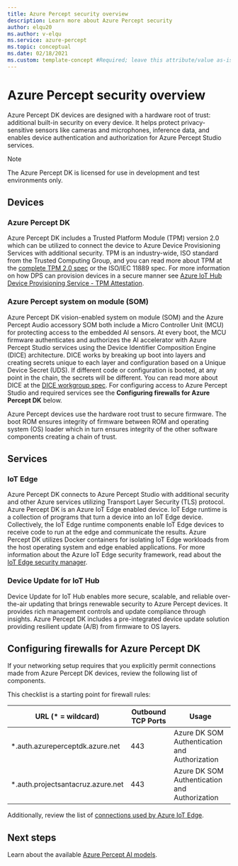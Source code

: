 ```yaml
---
title: Azure Percept security overview
description: Learn more about Azure Percept security
author: elqu20
ms.author: v-elqu
ms.service: azure-percept
ms.topic: conceptual
ms.date: 02/18/2021
ms.custom: template-concept #Required; leave this attribute/value as-is.
---
```


# Azure Percept security overview

Azure Percept DK devices are designed with a hardware root of trust: additional built-in security on every device. It helps protect privacy-sensitive sensors like cameras and microphones, inference data, and enables device authentication and authorization for Azure Percept Studio services.

> [!NOTE]
> The Azure Percept DK is licensed for use in development and test environments only.

## Devices

### Azure Percept DK

Azure Percept DK includes a Trusted Platform Module (TPM) version 2.0 which can be utilized to connect the device to Azure Device Provisioning Services with additional security. TPM is an industry-wide, ISO standard from the Trusted Computing Group, and you can read more about TPM at the [complete TPM 2.0 spec](https://trustedcomputinggroup.org/resource/tpm-library-specification/) or the ISO/IEC 11889 spec. For more information on how DPS can provision devices in a secure manner see [Azure IoT Hub Device Provisioning Service - TPM Attestation](../iot-dps/concepts-tpm-attestation.md).

### Azure Percept system on module (SOM)

Azure Percept DK vision-enabled system on module (SOM) and the Azure Percept Audio accessory SOM both include a Micro Controller Unit (MCU) for protecting access to the embedded AI sensors. At every boot, the MCU firmware authenticates and authorizes the AI accelerator with Azure Percept Studio services using the Device Identifier Composition Engine (DICE) architecture. DICE works by breaking up boot into layers and creating secrets unique to each layer and configuration based on a Unique Device Secret (UDS). If different code or configuration is booted, at any point in the chain, the secrets will be different. You can read more about DICE at the [DICE workgroup spec](https://trustedcomputinggroup.org/work-groups/dice-architectures/). For configuring access to Azure Percept Studio and required services see the **Configuring firewalls for Azure Percept DK** below.

Azure Percept devices use the hardware root trust to secure firmware. The boot ROM ensures integrity of firmware between ROM and operating system (OS) loader which in turn ensures integrity of the other software components creating a chain of trust.

## Services

### IoT Edge

Azure Percept DK connects to Azure Percept Studio with additional security and other Azure services utilizing Transport Layer Security (TLS) protocol. Azure Percept DK is an Azure IoT Edge enabled device. IoT Edge runtime is a collection of programs that turn a device into an IoT Edge device. Collectively, the IoT Edge runtime components enable IoT Edge devices to receive code to run at the edge and communicate the results. Azure Percept DK utilizes Docker containers for isolating IoT Edge workloads from the host operating system and edge enabled applications. For more information about the Azure IoT Edge security framework, read about the [IoT Edge security manager](../iot-edge/iot-edge-security-manager.md).

### Device Update for IoT Hub

Device Update for IoT Hub enables more secure, scalable, and reliable over-the-air updating that brings renewable security to Azure Percept devices. It provides rich management controls and update compliance through insights. Azure Percept DK includes a pre-integrated device update solution providing resilient update (A/B) from firmware to OS layers.

<!---I think the below topics need to be somewhere else, (i.e. not on the main page)
--->

## Configuring firewalls for Azure Percept DK

If your networking setup requires that you explicitly permit connections made from Azure Percept DK devices, review the following list of components.

This checklist is a starting point for firewall rules:

|URL (* = wildcard)	|Outbound TCP Ports|	Usage|
|-------------------|------------------|---------|
|*.auth.azureperceptdk.azure.net|	443|	Azure DK SOM Authentication and Authorization|
|*.auth.projectsantacruz.azure.net|	443|	Azure DK SOM Authentication and Authorization|

Additionally, review the list of [connections used by Azure IoT Edge](../iot-edge/production-checklist.md#allow-connections-from-iot-edge-devices).

<!---
## Additional Recommendations for Deployment to Production

Azure Percept DK offers a great variety of security capabilities out of the box. In addition to those powerful security features included in the current release, Microsoft also suggests the following guidelines when considering production deployments:

- Strong physical protection of the device itself
- Ensuring data at rest encryption is enabled
- Continuously monitoring the device posture and quickly responding to alerts
- Limiting the number of administrators who have access to the device
--->


## Next steps

Learn about the available [Azure Percept AI models](./overview-ai-models.md).